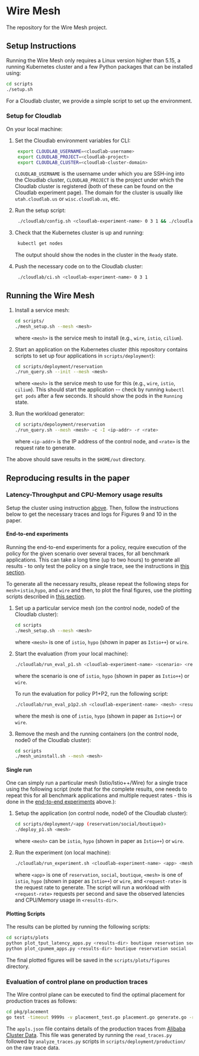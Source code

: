 # Wire Mesh

The repository for the Wire Mesh project.

## Setup Instructions

Running the Wire Mesh only requires a Linux version higher than 5.15, a running Kubernetes cluster and a few Python packages that can be installed using:
```bash
cd scripts
./setup.sh
```

For a Cloudlab cluster, we provide a simple script to set up the environment.

### Setup for Cloudlab

On your local machine:

1. Set the Cloudlab environment variables for CLI:
   ```bash
    export CLOUDLAB_USERNAME=<cloudlab-username>
    export CLOUDLAB_PROJECT=<cloudlab-project>
    export CLOUDLAB_CLUSTER=<cloudlab-cluster-domain>
   ```
   `CLOUDLAB_USERNAME` is the username under which you are SSH-ing into the Cloudlab cluster, `CLOUDLAB_PROJECT` is the project under which the Cloudlab cluster is registered (both of these can be found on the Cloudlab experiment page).
   The domain for the cluster is usually like `utah.cloudlab.us` or `wisc.cloudlab.us`, etc.

3. Run the setup script:
   ```bash
    ./cloudlab/config.sh <cloudlab-experiment-name> 0 3 1 && ./cloudlab/client_config.sh <cloudlab-experiment-name> 4
   ```

4. Check that the Kubernetes cluster is up and running:
   ```bash
    kubectl get nodes
   ```
   The output should show the nodes in the cluster in the `Ready` state.

5. Push the necessary code on to the Cloudlab cluster:
   ```bash
    ./cloudlab/ci.sh <cloudlab-experiment-name> 0 3 1
   ```

## Running the Wire Mesh

1. Install a service mesh:
   ```bash
   cd scripts/
   ./mesh_setup.sh --mesh <mesh>
   ```
   where `<mesh>` is the service mesh to install (e.g., `wire`, `istio`, `cilium`). 

2. Start an application on the Kubernetes cluster (this repository contains scripts to set up four applications in `scripts/deployment`):
   ```bash
   cd scripts/deployment/reservation
   ./run_query.sh --init --mesh <mesh>
   ```
   where `<mesh>` is the service mesh to use for this (e.g., `wire`, `istio`, `cilium`).
   This should start the application -- check by running `kubectl get pods` after a few seconds. It should show the pods in the `Running` state.

3. Run the workload generator:
    ```bash
    cd scripts/depoloyment/reservation
    ./run_query.sh --mesh <mesh> -c -I <ip-addr> -r <rate>
    ```
    where `<ip-addr>` is the IP address of the control node, and `<rate>` is the request rate to generate.

The above should save results in the `$HOME/out` directory.

## Reproducing results in the paper

### Latency-Throughput and CPU-Memory usage results
Setup the cluster using instruction [above](#setup-instructions).
Then, follow the instructions below to get the necessary traces and logs for Figures 9 and 10 in the paper.

#### End-to-end experiments

Running the end-to-end experiments for a policy, require execution of the policy for the given scenario over several traces, for all benchmark applications.
This can take a long time (up to two hours) to generate all results - to only test the policy on a single trace, see the instructions in [this section](#single-run).

To generate all the necessary results, please repeat the following steps for `mesh`=`istio`,`hypo`, and `wire` and then, to plot the final figures, use the plotting scripts described in [this section](#plotting-scripts).

1. Set up a particular service mesh (on the control node, node0 of the Cloudlab cluster):
    ```bash
    cd scripts
    ./mesh_setup.sh --mesh <mesh>
    ```
    where `<mesh>` is one of `istio`, `hypo` (shown in paper as `Istio++`) or `wire`.

2. Start the evaluation (from your local machine):
   ```bash
   ./cloudlab/run_eval_p1.sh <cloudlab-experiment-name> <scenario> <results-dir>
   ```
   where the scenario is one of `istio`, `hypo` (shown in paper as `Istio++`) or `wire`.

   To run the evaluation for policy P1+P2, run the following script:

   ```bash
   ./cloudlab/run_eval_p1p2.sh <cloudlab-experiment-name> <mesh> <results-dir>
   ```
   where the mesh is one of `istio`, `hypo` (shown in paper as `Istio++`) or `wire`.

3. Remove the mesh and the running containers (on the control node, node0 of the Cloudlab cluster):
   ```bash
   cd scripts
   ./mesh_uninstall.sh --mesh <mesh>
   ```

#### Single run

One can simply run a particular mesh (Istio/Istio++/Wire) for a single trace using the following script (note that for the complete results, one needs to repeat this for all benchmark applications and multiple request rates - this is done in the [end-to-end experiments](#end-to-end-experiments) above.):

1. Setup the application (on control node, node0 of the Cloudlab cluster):
   ```bash
   cd scripts/deployment/<app (reservation/social/boutique)>
   ./deploy_p1.sh <mesh>
   ```
   where `<mesh>` can be `istio`, `hypo` (shown in paper as `Istio++`) or `wire`.

2. Run the experiment (on local machine):
   ```bash
   ./cloudlab/run_experiment.sh <cloudlab-experiment-name> <app> <mesh> <results-dir> <request-rate>
   ```
   where `<app>` is one of `reservation`, `social`, `boutique`, `<mesh>` is one of `istio`, `hypo` (shown in paper as `Istio++`) or `wire`, and `<request-rate>` is the request rate to generate.
   The script will run a workload with `<request-rate>` requests per second and save the observed latencies and CPU/Memory usage in `<results-dir>`.

#### Plotting Scripts

The results can be plotted by running the following scripts:

```bash
cd scripts/plots
python plot_tput_latency_apps.py <results-dir> boutique reservation social
python plot_cpumem_apps.py <results-dir> boutique reservation social
```

The final plotted figures will be saved in the `scripts/plots/figures` directory.

### Evaluation of control plane on production traces

The Wire control plane can be executed to find the optimal placement for production traces as follows:
    
```bash
cd pkg/placement
go test -timeout 9999s -v placement_test.go placement.go generate.go -run Production -args -logtostderr -traces ../../scripts/deployment/production/appls.json
```

The `appls.json` file contains details of the production traces from [Alibaba Cluster Data](https://github.com/alibaba/clusterdata).
This file was generated by running the `read_traces.py` followed by `analyze_traces.py` scripts in `scripts/deployment/production/` on the raw trace data.
